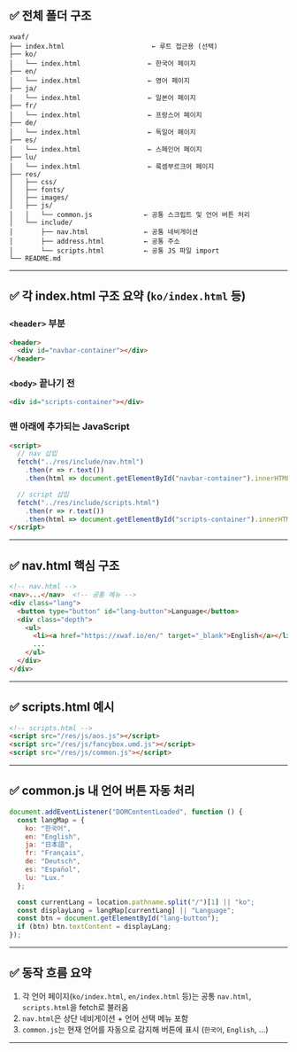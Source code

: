 ## ✅ 전체 폴더 구조

```
xwaf/
├── index.html                      ← 루트 접근용 (선택)
├── ko/
│   └── index.html                 ← 한국어 페이지
├── en/
│   └── index.html                 ← 영어 페이지
├── ja/
│   └── index.html                 ← 일본어 페이지
├── fr/
│   └── index.html                 ← 프랑스어 페이지
├── de/
│   └── index.html                 ← 독일어 페이지
├── es/
│   └── index.html                 ← 스페인어 페이지
├── lu/
│   └── index.html                 ← 룩셈부르크어 페이지
├── res/
│   ├── css/
│   ├── fonts/
│   ├── images/
│   ├── js/
│   │   └── common.js             ← 공통 스크립트 및 언어 버튼 처리
│   └── include/
│       ├── nav.html              ← 공통 네비게이션
│       ├── address.html          ← 공통 주소
│       └── scripts.html          ← 공통 JS 파일 import
└── README.md
```

---

## ✅ 각 index.html 구조 요약 (`ko/index.html` 등)

### `<header>` 부분

```html
<header>
  <div id="navbar-container"></div>
</header>
```

### `<body>` 끝나기 전

```html
<div id="scripts-container"></div>
```

### 맨 아래에 추가되는 JavaScript

```html
<script>
  // nav 삽입
  fetch("../res/include/nav.html")
    .then(r => r.text())
    .then(html => document.getElementById("navbar-container").innerHTML = html);

  // script 삽입
  fetch("../res/include/scripts.html")
    .then(r => r.text())
    .then(html => document.getElementById("scripts-container").innerHTML = html);
</script>
```

---

## ✅ nav.html 핵심 구조

```html
<!-- nav.html -->
<nav>...</nav>  <!-- 공통 메뉴 -->
<div class="lang">
  <button type="button" id="lang-button">Language</button>
  <div class="depth">
    <ul>
      <li><a href="https://xwaf.io/en/" target="_blank">English</a></li>
      ...
    </ul>
  </div>
</div>
```

---

## ✅ scripts.html 예시

```html
<!-- scripts.html -->
<script src="/res/js/aos.js"></script>
<script src="/res/js/fancybox.umd.js"></script>
<script src="/res/js/common.js"></script>
```

---

## ✅ common.js 내 언어 버튼 자동 처리

```javascript
document.addEventListener("DOMContentLoaded", function () {
  const langMap = {
    ko: "한국어",
    en: "English",
    ja: "日本語",
    fr: "Français",
    de: "Deutsch",
    es: "Español",
    lu: "Lux."
  };

  const currentLang = location.pathname.split("/")[1] || "ko";
  const displayLang = langMap[currentLang] || "Language";
  const btn = document.getElementById("lang-button");
  if (btn) btn.textContent = displayLang;
});
```

---

## ✅ 동작 흐름 요약

1. 각 언어 페이지(`ko/index.html`, `en/index.html` 등)는 공통 `nav.html`, `scripts.html`을 fetch로 불러옴
2. `nav.html`은 상단 네비게이션 + 언어 선택 메뉴 포함
3. `common.js`는 현재 언어를 자동으로 감지해 버튼에 표시 (`한국어`, `English`, ...)

---

